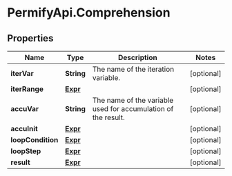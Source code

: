 # PermifyApi.Comprehension

## Properties

Name | Type | Description | Notes
------------ | ------------- | ------------- | -------------
**iterVar** | **String** | The name of the iteration variable. | [optional] 
**iterRange** | [**Expr**](Expr.md) |  | [optional] 
**accuVar** | **String** | The name of the variable used for accumulation of the result. | [optional] 
**accuInit** | [**Expr**](Expr.md) |  | [optional] 
**loopCondition** | [**Expr**](Expr.md) |  | [optional] 
**loopStep** | [**Expr**](Expr.md) |  | [optional] 
**result** | [**Expr**](Expr.md) |  | [optional] 


